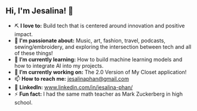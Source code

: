 ## Hi, I'm Jesalina! 👋

- ⛏️ **I love to:** Build tech that is centered around innovation and positive impact.
- 🎻 **I'm passionate about:** Music, art, fashion, travel, podcasts, sewing/embroidery, and exploring the intersection between tech and all of these things!
- 🌱 **I’m currently learning:** How to build machine learning models and how to integrate AI into my projects.
- 🔭 **I’m currently working on:** The 2.0 Version of My Closet application!
- 📫 **How to reach me:** jesalinaphan@gmail.com
- 📰 **LinkedIn:** www.linkedin.com/in/jesalina-phan/
- ⚡ **Fun fact:** I had the same math teacher as Mark Zuckerberg in high school.
